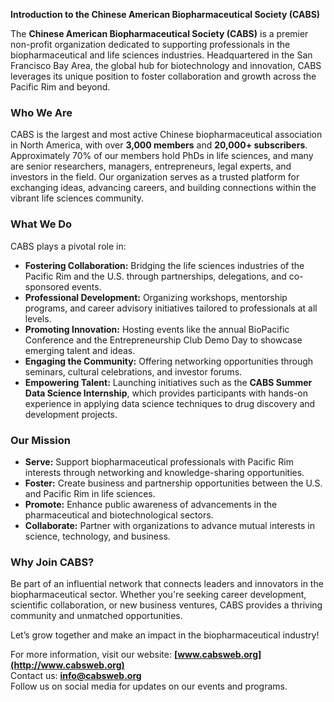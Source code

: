 **Introduction to the Chinese American Biopharmaceutical Society (CABS)**  

The **Chinese American Biopharmaceutical Society (CABS)** is a premier non-profit organization dedicated to supporting professionals in the biopharmaceutical and life sciences industries. Headquartered in the San Francisco Bay Area, the global hub for biotechnology and innovation, CABS leverages its unique position to foster collaboration and growth across the Pacific Rim and beyond.  

### **Who We Are**  
CABS is the largest and most active Chinese biopharmaceutical association in North America, with over **3,000 members** and **20,000+ subscribers**. Approximately 70% of our members hold PhDs in life sciences, and many are senior researchers, managers, entrepreneurs, legal experts, and investors in the field. Our organization serves as a trusted platform for exchanging ideas, advancing careers, and building connections within the vibrant life sciences community.  

### **What We Do**  
CABS plays a pivotal role in:  
- **Fostering Collaboration:** Bridging the life sciences industries of the Pacific Rim and the U.S. through partnerships, delegations, and co-sponsored events.  
- **Professional Development:** Organizing workshops, mentorship programs, and career advisory initiatives tailored to professionals at all levels.  
- **Promoting Innovation:** Hosting events like the annual BioPacific Conference and the Entrepreneurship Club Demo Day to showcase emerging talent and ideas.  
- **Engaging the Community:** Offering networking opportunities through seminars, cultural celebrations, and investor forums.  
- **Empowering Talent:** Launching initiatives such as the **CABS Summer Data Science Internship**, which provides participants with hands-on experience in applying data science techniques to drug discovery and development projects.

### **Our Mission**  
- **Serve:** Support biopharmaceutical professionals with Pacific Rim interests through networking and knowledge-sharing opportunities.  
- **Foster:** Create business and partnership opportunities between the U.S. and Pacific Rim in life sciences.  
- **Promote:** Enhance public awareness of advancements in the pharmaceutical and biotechnological sectors.  
- **Collaborate:** Partner with organizations to advance mutual interests in science, technology, and business.  

### **Why Join CABS?**  
Be part of an influential network that connects leaders and innovators in the biopharmaceutical sector. Whether you're seeking career development, scientific collaboration, or new business ventures, CABS provides a thriving community and unmatched opportunities.  

Let’s grow together and make an impact in the biopharmaceutical industry!  

For more information, visit our website: **[www.cabsweb.org](http://www.cabsweb.org)**  
Contact us: **info@cabsweb.org**  
Follow us on social media for updates on our events and programs.  
